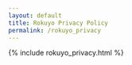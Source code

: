 ```yaml
---
layout: default
title: Rokuyo Privacy Policy
permalink: /rokuyo_privacy
---
```


{% include rokuyo_privacy.html %}
